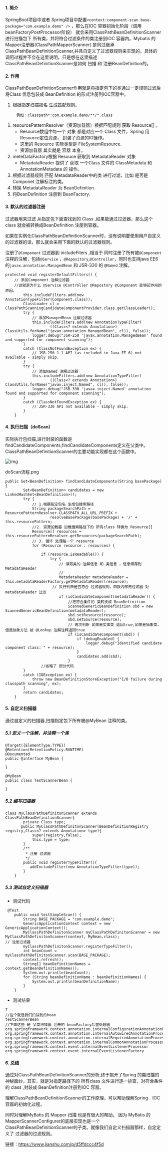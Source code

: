 #### 1. 简介

SpringBoot项目中或者 Spring项目中配置`<context:component-scan base-package="com.example.demo" />`
 ，那么在IOC 容器初始化阶段（调用beanFactoryPostProcessor阶段） 就会采用ClassPathBeanDefinitionScanner进行扫描包下 所有类，并将符合过滤条件的类注册到IOC 容器内。Mybatis 的Mapper注册器(ClassPathMapperScanner) 是同过继承ClassPathBeanDefinitionScanner,并且自定义了过滤器规则来实现的。具体的 调用过程并不会在这里说明，只是想在这里描述ClassPathBeanDefinitionScanner是如何 扫描 和 注册BeanDefinition的。

#### 2. 作用

ClassPathBeanDefinitionScanner作用就是将指定包下的类通过一定规则过滤后 将Class 信息包装成 BeanDefinition 的形式注册到IOC容器中。

1. 根据指定扫描报名 生成匹配规则。

```
     例如：classpath*:com.example.demo/**/*.class
```

1. resourcePatternResolver（资源加载器）根据匹配规则 获取 Resource[] 。 
   - Resource数组中每一个 对象 都是对应一个 Class 文件，Spring 用Resource定位资源， 封装了资源的IO操作。
   - 这里的 Resource 实际类型是 FileSystemResource.
   - 资源加载器 其实就是 容器 本身。
2. meteDataFactory根据 Resouce 获取到 MetadataReader 对象 
   - MetadataReader 提供了 获取 一个Class 文件的 ClassMetadata 和 AnnotationMetadata 的 操作。
3. 根据过滤器规则 匹配 MetadataReader中的类 进行过滤，比如 是否是Componet 注解标注的类。
4. 转换 MetadataReader 为 BeanDefinition.
5. 将BeanDefinition 注册到 BeanFactory.

#### 3. 默认的过滤器注册

过滤器用来过滤 从指定包下面查找到的 Class ,如果能通过过滤器，那么这个class 就会被转换成BeanDefinition 注册到容器。

如果在实例化ClassPathBeanDefinitionScanner时，没有说明要使用用户自定义的过滤器的话，那么就会采用下面的默认的过滤器规则。

注册了`@Component` 过滤器到 includeFiters ,相当于 同时注册了所有被`@Component`注释的注解，包括`@Service` ，`@Repository`,`@Controller`，同时也支持java EE6 的`javax.annotation.ManagedBean` 和 JSR-330 的 `@Named` 注解。

```
protected void registerDefaultFilters() {
    // 添加Component 注解过滤器
    //这就是为什么 @Service @Controller @Repostory @Component 能够起作用的原因。
        this.includeFilters.add(new AnnotationTypeFilter(Component.class));
        ClassLoader cl = ClassPathScanningCandidateComponentProvider.class.getClassLoader();
        try {
            // 添加ManagedBean 注解过滤器
            this.includeFilters.add(new AnnotationTypeFilter(
                    ((Class<? extends Annotation>) ClassUtils.forName("javax.annotation.ManagedBean", cl)), false));
            logger.debug("JSR-250 'javax.annotation.ManagedBean' found and supported for component scanning");
        }
        catch (ClassNotFoundException ex) {
            // JSR-250 1.1 API (as included in Java EE 6) not available - simply skip.
        }
        try {
            // 添加Named 注解过滤器
            this.includeFilters.add(new AnnotationTypeFilter(
                    ((Class<? extends Annotation>) ClassUtils.forName("javax.inject.Named", cl)), false));
            logger.debug("JSR-330 'javax.inject.Named' annotation found and supported for component scanning");
        }
        catch (ClassNotFoundException ex) {
            // JSR-330 API not available - simply skip.
        }
    }
```

#### 4. 执行扫描（doScan）

实际执行包扫描,进行封装的函数是findCandidateComponents,findCandidateComponents定义在父类中。ClassPathBeanDefinitionScanner的主要功能实现都在这个函数中。



![img](https:////upload-images.jianshu.io/upload_images/10996982-482c99daebd2306f.png?imageMogr2/auto-orient/strip%7CimageView2/2/w/681/format/webp)

doScan流程.png

```
public Set<BeanDefinition> findCandidateComponents(String basePackage) {
        Set<BeanDefinition> candidates = new LinkedHashSet<BeanDefinition>();
        try {
            // 1.根据指定包名 生成包搜索路径
            String packageSearchPath = ResourcePatternResolver.CLASSPATH_ALL_URL_PREFIX +
                    resolveBasePackage(basePackage) + '/' + this.resourcePattern;
            //2. 资源加载器 加载搜索路径下的 所有class 转换为 Resource[]
            Resource[] resources = this.resourcePatternResolver.getResources(packageSearchPath);
            // 3. 循环 处理每一个 resource 
            for (Resource resource : resources) {
            
                if (resource.isReadable()) {
                    try {
                        // 读取类的 注解信息 和 类信息 ，信息储存到  MetadataReader
                        // 
                        MetadataReader metadataReader = this.metadataReaderFactory.getMetadataReader(resource);
                     // 执行判断是否符合 过滤器规则，函数内部用过滤器 对metadataReader 过滤  
                        if (isCandidateComponent(metadataReader)) {
                            //把符合条件的 类转换成 BeanDefinition
                            ScannedGenericBeanDefinition sbd = new ScannedGenericBeanDefinition(metadataReader);
                            sbd.setResource(resource);
                            sbd.setSource(resource);
                            // 再次判断 如果是实体类 返回true,如果是抽象类，但是抽象方法 被 @Lookup 注解注释返回true 
                            if (isCandidateComponent(sbd)) {
                                if (debugEnabled) {
                                    logger.debug("Identified candidate component class: " + resource);
                                }
                                candidates.add(sbd);
                            }
                //省略了 部分代码
        }
        catch (IOException ex) {
            throw new BeanDefinitionStoreException("I/O failure during classpath scanning", ex);
        }
        return candidates;
    }
```

#### 5. 自定义扫描器

通过自定义的扫描器,扫描指定包下所有被@MyBean 注释的类。

##### 5.1 定义一个注解，并注释一个类

```
@Target({ElementType.TYPE})
@Retention(RetentionPolicy.RUNTIME)
@Documented
public @interface MyBean {

}

@MyBean
public class TestScannerBean {

}
```

##### 5.2  编写扫描器

```
class MyClassPathDefinitonScanner extends ClassPathBeanDefinitionScanner{
        private Class type;
       public MyClassPathDefinitonScanner(BeanDefinitionRegistry registry,Class<? extends Annotation> type){
            super(registry,false);
            this.type = type;
        }
        /**
         * 注册 过滤器
         */
        public void registerTypeFilter(){
           addIncludeFilter(new AnnotationTypeFilter(type));
        }
    }
```

##### 5.3  测试自定义扫描器

- 测试代码

```
 @Test
    public void testSimpleScan() {
        String BASE_PACKAGE = "com.example.demo";
        GenericApplicationContext context = new GenericApplicationContext();
        MyClassPathDefinitonScanner myClassPathDefinitonScanner = new MyClassPathDefinitonScanner(context, MyBean.class);
// 注册过滤器
        myClassPathDefinitonScanner.registerTypeFilter();
        int beanCount = myClassPathDefinitonScanner.scan(BASE_PACKAGE);
        context.refresh();
        String[] beanDefinitionNames = context.getBeanDefinitionNames();
        System.out.println(beanCount);
        for (String beanDefinitionName : beanDefinitionNames) {
            System.out.println(beanDefinitionName);
        }
    }
```

- 测试结果

```
7
//这个就是我们扫描到的bean 
testScannerBean
//下面这些 是 父类扫描器 注册的 beanFactory后置处理器 
org.springframework.context.annotation.internalConfigurationAnnotationProcessor
org.springframework.context.annotation.internalAutowiredAnnotationProcessor
org.springframework.context.annotation.internalRequiredAnnotationProcessor
org.springframework.context.annotation.internalCommonAnnotationProcessor
org.springframework.context.event.internalEventListenerProcessor
org.springframework.context.event.internalEventListenerFactory
```

#### 6. 总结

通过对ClassPathBeanDefinitionScanner的分析,终于揭开了Spring 的类扫描的神秘面纱，其实，就是对指定路径下的 所有class 文件进行逐一排查，对符合条件的 class ,封装成 BeanDefinition注册到IOC 容器。

理解ClassPathBeanDefinitionScanner的工作原理，可以帮助理解Spring　IOC 容器的初始化过程。

同时对理解MyBatis 的 Mapper 扫描 也是有很大的帮助。
 因为 MyBatis 的MapperScannerConfigurer的底层实现也是一个ClassPathBeanDefinitionScanner的子类。就像我们自定义扫描器那样，自定定义了 过滤器的过滤规则。





链接：https://www.jianshu.com/p/d5ffdccc4f5d